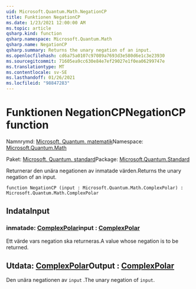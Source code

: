 ```yaml
---
uid: Microsoft.Quantum.Math.NegationCP
title: Funktionen NegationCP
ms.date: 1/23/2021 12:00:00 AM
ms.topic: article
qsharp.kind: function
qsharp.namespace: Microsoft.Quantum.Math
qsharp.name: NegationCP
qsharp.summary: Returns the unary negation of an input.
ms.openlocfilehash: cd6a75a0107c97089a7693d3e580d6e1c3e23930
ms.sourcegitcommit: 71605ea9cc630e84e7ef29027e1f0ea06299747e
ms.translationtype: MT
ms.contentlocale: sv-SE
ms.lasthandoff: 01/26/2021
ms.locfileid: "98847283"
---
```

# <a name="negationcp-function"></a><span data-ttu-id="175a4-102">Funktionen NegationCP</span><span class="sxs-lookup"><span data-stu-id="175a4-102">NegationCP function</span></span>

<span data-ttu-id="175a4-103">Namnrymd: [Microsoft. Quantum. matematik](xref:Microsoft.Quantum.Math)</span><span class="sxs-lookup"><span data-stu-id="175a4-103">Namespace: [Microsoft.Quantum.Math](xref:Microsoft.Quantum.Math)</span></span>

<span data-ttu-id="175a4-104">Paket: [Microsoft. Quantum. standard](https://nuget.org/packages/Microsoft.Quantum.Standard)</span><span class="sxs-lookup"><span data-stu-id="175a4-104">Package: [Microsoft.Quantum.Standard](https://nuget.org/packages/Microsoft.Quantum.Standard)</span></span>


<span data-ttu-id="175a4-105">Returnerar den unära negationen av inmatade värden.</span><span class="sxs-lookup"><span data-stu-id="175a4-105">Returns the unary negation of an input.</span></span>

```qsharp
function NegationCP (input : Microsoft.Quantum.Math.ComplexPolar) : Microsoft.Quantum.Math.ComplexPolar
```


## <a name="input"></a><span data-ttu-id="175a4-106">Indata</span><span class="sxs-lookup"><span data-stu-id="175a4-106">Input</span></span>

### <a name="input--complexpolar"></a><span data-ttu-id="175a4-107">inmatade: [ComplexPolar](xref:Microsoft.Quantum.Math.ComplexPolar)</span><span class="sxs-lookup"><span data-stu-id="175a4-107">input : [ComplexPolar](xref:Microsoft.Quantum.Math.ComplexPolar)</span></span>

<span data-ttu-id="175a4-108">Ett värde vars negation ska returneras.</span><span class="sxs-lookup"><span data-stu-id="175a4-108">A value whose negation is to be returned.</span></span>



## <a name="output--complexpolar"></a><span data-ttu-id="175a4-109">Utdata: [ComplexPolar](xref:Microsoft.Quantum.Math.ComplexPolar)</span><span class="sxs-lookup"><span data-stu-id="175a4-109">Output : [ComplexPolar](xref:Microsoft.Quantum.Math.ComplexPolar)</span></span>

<span data-ttu-id="175a4-110">Den unära negationen av `input` .</span><span class="sxs-lookup"><span data-stu-id="175a4-110">The unary negation of `input`.</span></span>